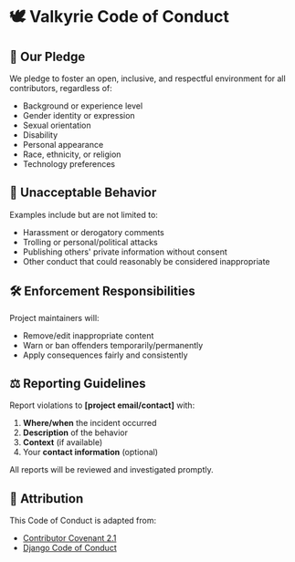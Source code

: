 # 🕊 **Valkyrie Code of Conduct**

## 🌟 Our Pledge  
We pledge to foster an open, inclusive, and respectful environment for all contributors, regardless of:  

- Background or experience level  
- Gender identity or expression  
- Sexual orientation  
- Disability  
- Personal appearance  
- Race, ethnicity, or religion  
- Technology preferences  

## 🚫 Unacceptable Behavior  
Examples include but are not limited to:  

- Harassment or derogatory comments  
- Trolling or personal/political attacks  
- Publishing others' private information without consent  
- Other conduct that could reasonably be considered inappropriate  

## 🛠 Enforcement Responsibilities  
Project maintainers will:  

- Remove/edit inappropriate content  
- Warn or ban offenders temporarily/permanently  
- Apply consequences fairly and consistently  

## ⚖️ Reporting Guidelines  
Report violations to **[project email/contact]** with:  

1. **Where/when** the incident occurred  
2. **Description** of the behavior  
3. **Context** (if available)  
4. Your **contact information** (optional)  

All reports will be reviewed and investigated promptly.  

## 🔄 Attribution  
This Code of Conduct is adapted from:  

- [Contributor Covenant 2.1](https://www.contributor-covenant.org/)  
- [Django Code of Conduct](https://www.djangoproject.com/conduct/)  
